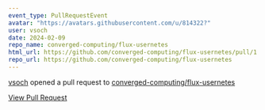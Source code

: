 ```yaml
---
event_type: PullRequestEvent
avatar: "https://avatars.githubusercontent.com/u/814322?"
user: vsoch
date: 2024-02-09
repo_name: converged-computing/flux-usernetes
html_url: https://github.com/converged-computing/flux-usernetes/pull/1
repo_url: https://github.com/converged-computing/flux-usernetes
---
```


<a href='https://github.com/vsoch' target='_blank'>vsoch</a> opened a pull request to <a href='https://github.com/converged-computing/flux-usernetes' target='_blank'>converged-computing/flux-usernetes</a>

<a href='https://github.com/converged-computing/flux-usernetes/pull/1' target='_blank'>View Pull Request</a>